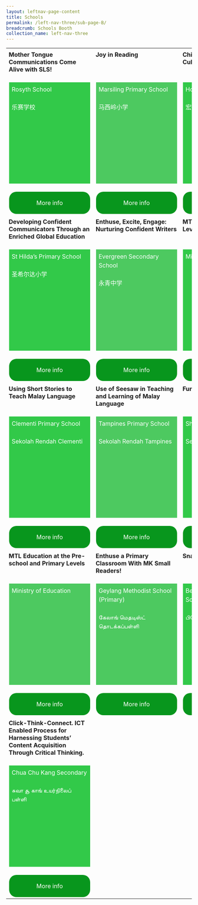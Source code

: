 ```yaml
---
layout: leftnav-page-content
title: Schools
permalink: /left-nav-three/sub-page-B/
breadcrumb: Schools Booth
collection_name: left-nav-three
---
```

<style>
    .tdHead {
        vertical-align: top;
        padding: 7px;
    }
    .bottomBoxOdd {
        background-color: #32c949;
        padding: 7px;
        color: #ffffff;
        height: 260px;
        line-height: 1.5rem !important;
        font-size: 16px !important;
    }
    .bottomBoxEven {
        background-color: #4dc960;
        padding: 7px;
        color: #ffffff;
        height: 260px;
        line-height: 1.5rem !important;
        font-size: 16px !important;
    }
    .baseTD {
        width: 25%;
    }
    .btnInfo {
        background: #08961d;
        color: #fff !important;
        display: block;
        padding: 20px 10px;
        text-align: center;
        text-decoration: none !important;
        width: 200px;
        border-radius: 20px !important;
    }
    .btnInfo {
        -webkit-border-radius: 20px;
        -moz-border-radius: 20px;
        -ms-border-radius: 20px;
        -o-border-radius: 20px;
    }
        .btnInfo:hover {
            background: #3c8546;
        }
</style>
<table style="width:100%;" cellspacing="20" cellpadding="20">
    <tr>
        <td class="baseTD tdHead">
            <b>Mother Tongue Communications Come Alive with SLS!</b><br>
        </td>
        <td class="baseTD tdHead">
            <b>Joy in Reading</b><br>
        </td>
        <td class="baseTD tdHead">
            <b>Chinese Language and Cultural Fortnight</b><br>
        </td>
        <td class="baseTD tdHead">
            <b>CL eXcite - Joy of Learning</b><br>
        </td>
    </tr>
    <tr>
        <td class="baseTD ">
            <p class="bottomBoxOdd">Rosyth School<br><br>乐赛学校 </p>
        </td>
        <td class="baseTD ">
            <p class="bottomBoxEven">Marsiling Primary School<br><br>马西岭小学 </p>
        </td>
        <td class="baseTD ">
            <p class="bottomBoxOdd">
                Hong Wen School<br><br>宏文学校
            </p>
        </td>
        <td class="baseTD">
            <p class="bottomBoxEven">
                Xingnan Primary School<br><br>醒南小学
            </p>
        </td>
    </tr>
    <tr>
        <td>
            <a href="https://event-reg.biz/Registration/MTLSSynopsis?Session=S1C" class="btnInfo">More info</a>
        </td>
        <td>
            <a href="https://event-reg.biz/Registration/MTLSSynopsis?Session=S2C" class="btnInfo">More info</a>
        </td>
        <td>
            <a href="https://event-reg.biz/Registration/MTLSSynopsis?Session=S3C" class="btnInfo">More info</a>
        </td>
        <td>
            <a href="https://event-reg.biz/Registration/MTLSSynopsis?Session=S4C" class="btnInfo">More info</a>
        </td>
    </tr>
    <tr>
        <td class="baseTD tdHead">
            <b>Developing Confident Communicators Through an Enriched Global Education</b><br>
        </td>
        <td class="baseTD tdHead">
            <b>Enthuse, Excite, Engage: Nurturing Confident Writers</b><br>
        </td>
        <td class="baseTD tdHead">
            <b>MTL Education at the Pre-U Level</b><br>
        </td>
        <td class="baseTD tdHead">
            <b>Active Learning, Joyful Learners Through the use of ICT Platforms</b><br>
        </td>
    </tr>
    <tr>
        <td class="baseTD ">
            <p class="bottomBoxOdd">St Hilda’s Primary School<br><br> 圣希尔达小学 </p>
        </td>
        <td class="baseTD ">
            <p class="bottomBoxEven">Evergreen Secondary School<br><br>永青中学 </p>
        </td>
        <td class="baseTD ">
            <p class="bottomBoxOdd">
                Ministry of Education
            </p>
        </td>
        <td class="baseTD">
            <p class="bottomBoxEven">
                Princess Elizabeth Primary School
            </p>
        </td>
    </tr>
    <tr>
        <td>
            <a href="https://event-reg.biz/Registration/MTLSSynopsis?Session=S5C" class="btnInfo">More info</a>
        </td>
        <td>
            <a href="https://event-reg.biz/Registration/MTLSSynopsis?Session=S12C" class="btnInfo">More info</a>
        </td>
        <td>
            <a href="https://event-reg.biz/Registration/MTLSSynopsis?Session=S15C" class="btnInfo">More info</a>
        </td>
        <td>
            <a href="https://event-reg.biz/Registration/MTLSSynopsis?Session=S17C" class="btnInfo">More info</a>
        </td>
    </tr>
    <tr>
        <td class="baseTD tdHead">
            <b>Using Short Stories to Teach Malay Language</b><br>
        </td>
        <td class="baseTD tdHead">
            <b>Use of Seesaw in Teaching and Learning of Malay Language</b><br>
        </td>
        <td class="baseTD tdHead">
            <b>Fun Learning @ Shuqun</b><br>
        </td>
        <td class="baseTD tdHead">
            <b>Enhancing Oral Competencies Through Interactive Games </b><br>
        </td>
    </tr>
    <tr>
        <td class="baseTD ">
            <p class="bottomBoxOdd">Clementi Primary School<br><br>Sekolah Rendah Clementi </p>
        </td>
        <td class="baseTD ">
            <p class="bottomBoxEven"> Tampines Primary School<br><br>Sekolah Rendah Tampines</p>
        </td>
        <td class="baseTD ">
            <p class="bottomBoxOdd">
                Shuqun Primary School<br><br>Sekolah Rendah Shuqun
            </p>
        </td>
        <td class="baseTD">
            <p class="bottomBoxEven">
                Changkat Changi Secondary School<br><br>Sekolah Menengah Changkat Changi
            </p>
        </td>
    </tr>
    <tr>
        <td>
            <a href="https://event-reg.biz/Registration/MTLSSynopsis?Session=S6M" class="btnInfo">More info</a>
        </td>
        <td>
            <a href="https://event-reg.biz/Registration/MTLSSynopsis?Session=S7M" class="btnInfo">More info</a>
        </td>
        <td>
            <a href="https://event-reg.biz/Registration/MTLSSynopsis?Session=S8M" class="btnInfo">More info</a>
        </td>
        <td>
            <a href="https://event-reg.biz/Registration/MTLSSynopsis?Session=S13M" class="btnInfo">More info</a>
        </td>
    </tr>
    <tr>
        <td class="baseTD tdHead">
            <b>MTL Education at the Pre-school and Primary Levels</b><br>
        </td>
        <td class="baseTD tdHead">
            <b>Enthuse a Primary Classroom With MK Small Readers!</b><br>
        </td>
        <td class="baseTD tdHead">
            <b>Snap The Characters Away</b><br>
        </td>
        <td class="baseTD tdHead">
            <b>Once Upon a Time...</b><br>
        </td>
    </tr>
    <tr>
        <td class="baseTD ">
            <p class="bottomBoxEven"> Ministry of Education</p>
        </td>
        <td class="baseTD">
            <p class="bottomBoxEven">
                Geylang Methodist School (Primary) <br><br>கேலாங் மெதடிஸ்ட் தொடக்கப்பள்ளி
            </p>
        </td>
        <td class="baseTD ">
            <p class="bottomBoxOdd"> Bedok Green Primary School<br><br>பிடோக் கிரீன் தொடக்கப்பள்ளி</p>
        </td>
        <td class="baseTD ">
            <p class="bottomBoxEven">Greendale Primary School<br><br>கிரீன்டேல் தொடக்கப்பள்ளிி  </p>
        </td>
    </tr>
    <tr>
        <td>
            <a href="https://event-reg.biz/Registration/MTLSSynopsis?Session=S16M" class="btnInfo">More info</a>
        </td>
        <td>
            <a href="https://event-reg.biz/Registration/MTLSSynopsis?Session=S9T" class="btnInfo">More info</a>
        </td>
        <td>
            <a href="https://event-reg.biz/Registration/MTLSSynopsis?Session=S10T" class="btnInfo">More info</a>
        </td>
        <td>
            <a href="https://event-reg.biz/Registration/MTLSSynopsis?Session=S11T" class="btnInfo">More info</a>
        </td>
    </tr>
    <tr>
        <td class="baseTD tdHead">
            <b>Click-Think-Connect. ICT Enabled Process for Harnessing Students’ Content Acquisition Through Critical Thinking.</b><br>
        </td>
    </tr>
    <tr>
        <td class="baseTD ">
            <p class="bottomBoxOdd">
                Chua Chu Kang Secondary<br><br>சுவா சூ காங் உயர்நிலைப் பள்ளி
            </p>
        </td>
    </tr>
    <tr>
        <td>
            <a href="https://event-reg.biz/Registration/MTLSSynopsis?Session=S14T" class="btnInfo">More info</a>
        </td>
    </tr>
</table>

